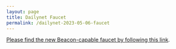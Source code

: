```yaml
---
layout: page
title: Dailynet Faucet
permalink: /dailynet-2023-05-06-faucet
---
```


[Please find the new Beacon-capable faucet by following this link](https://faucet.dailynet-2023-05-06.teztnets.xyz).

